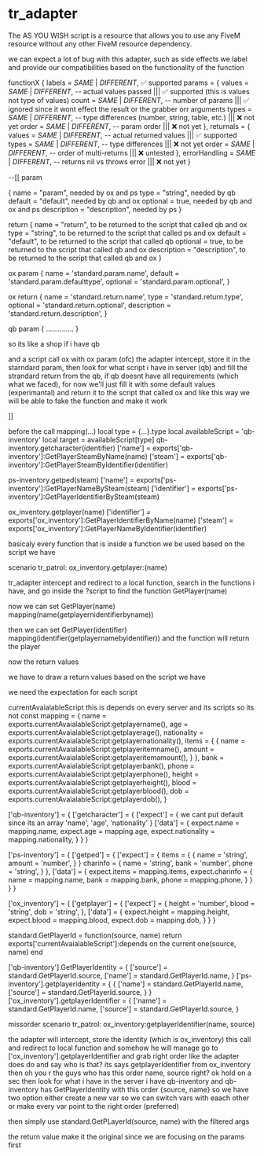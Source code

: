 # tr_adapter

The AS YOU WISH script is a resource that allows you to use any FiveM resource without any other FiveM resource dependency. 

we can expect a lot of bug with this adapter, such as side effects
we label and provide our compatibilities based on the functionality of the function

functionX {
  labels = _SAME_ | _DIFFERENT_, ✅ supported
  params = {
    values  = _SAME_ | _DIFFERENT_,   -- actual values passed ||| ✅ supported (this is values not type of values)
    count   = _SAME_ | _DIFFERENT_,   -- number of params ||| ✅ ignored since it wont effect the result or the grabber orr arguments
    types   = _SAME_ | _DIFFERENT_,   -- type differences (number, string, table, etc.) ||| ❌ not yet
    order   = _SAME_ | _DIFFERENT_,   -- param order ||| ❌ not yet
  },
  returnals = {
    values  = _SAME_ | _DIFFERENT_,   -- actual returned values ||| ✅ supported
    types   = _SAME_ | _DIFFERENT_,   -- type differences ||| ❌ not yet
    order   = _SAME_ | _DIFFERENT_,   -- order of multi-returns ||| ❌ untested
  },
  errorHandling = _SAME_ | _DIFFERENT_, -- returns nil vs throws error ||| ❌ not yet
}

--[[ param

{
  name = "param", needed by ox and ps
  type = "string", needed by qb
  default = "default", needed by qb and ox
  optional = true, needed by qb and ox and ps
  description = "description", needed by ps
}

return {
  name = "return", to be returned to the script that called qb and ox
  type = "string", to be returned to the script that called ps and ox
  default = "default", to be returned to the script that called qb
  optional = true, to be returned to the script that called qb and ox
  description = "description", to be returned to the script that called qb and ox
}


ox param {
  name = 'standard.param.name',
  default = 'standard.param.defaulttype',
  optional = 'standard.param.optional',
}

ox return {
  name = 'standard.return.name',
  type = 'standard.return.type',
  optional = 'standard.return.optional',
  description = 'standard.return.description',
}

qb param {
  ..............
}

so its like a shop 
if i have qb

and a script call ox
with ox param (ofc)
the adapter intercept, store it in the starndard param, then look for what script i have in server (qb) and fill the strandard return from the qb,
if qb doesnt have all requirements (which what we faced), for now we'll just fill it with some default values (experimantal) and return it to the script that called ox
and like this way we will be able to fake the function and make it work



 ]]

before the call
mapping(...)
  local type = {...}.type
  local availableScript = 'qb-inventory'
  local target = availableScript[type]
 qb-inventory.getcharacter(identifier)
  ['name'] = exports['qb-inventory']:GetPlayerSteamByName(name)
  ['steam'] = exports['qb-inventory']:GetPlayerSteamByIdentifier(identifier)

 ps-inventory.getped(steam)
    ['name'] = exports['ps-inventory']:GetPlayerNameBySteam(steam)
    ['identifier'] = exports['ps-inventory']:GetPlayerIdentifierBySteam(steam)

 ox_inventory.getplayer(name)
    ['identifier'] = exports['ox_inventory']:GetPlayerIdentifierByName(name)
    ['steam'] = exports['ox_inventory']:GetPlayerNameByIdentifier(identifier)

basicaly every function that is inside a function we be used based on the script we have

scenario
tr_patrol: ox_inventory.getplayer:(name)

tr_adapter intercept and redirect to a local function, search in the functions i have, and go inside the ?script to find the function GetPlayer(name)

now we can set GetPlayer(name)
mapping(name(getplayernidentifierbyname))

then we can set GetPlayer(identifier)
mapping(identifier(getplayernamebyidentifier))
and the function will return the player

now the return values

we have to draw a return values based on the script we have


we need the expectation for each script

currentAvaialableScript this is depends on every server and its scripts so its not const
mapping = {
  name = exports.currentAvaialableScript:getplayername(),
  age = exports.currentAvaialableScript:getplayerage(),
  nationality = exports.currentAvaialableScript:getplayernationality(),
  items = {
    {
      name = exports.currentAvaialableScript:getplayeritemname(),
      amount = exports.currentAvaialableScript:getplayeritemamount(),
    }
  },
  bank = exports.currentAvaialableScript:getplayerbank(),
  phone = exports.currentAvaialableScript:getplayerphone(),
  height = exports.currentAvaialableScript:getplayerheight(),
  blood = exports.currentAvaialableScript:getplayerblood(),
  dob = exports.currentAvaialableScript:getplayerdob(),
}

['qb-inventory'] = {
  ['getcharacter'] = {
    ['expect'] = { we cant put default since its an array
      'name', 'age', 'nationality'
    }
    ['data'] = {
      expect.name = mapping.name,
      expect.age = mapping.age,
      expect.nationality = mapping.nationality,
    }
  }
}

['ps-inventory'] = {
  ['getped'] = {
    ['expect'] = {
      items = {
        {
          name = 'string',
          amount = 'number',
        }
      }
      charinfo = {
        name = 'string',
        bank = 'number',
        phone = 'string',
      }
    },
    ['data'] = {
      expect.items = mapping.items,
      expect.charinfo = {
        name = mapping.name,
        bank = mapping.bank,
        phone = mapping.phone,
      }
    }
  }
}

['ox_inventory'] = {
  ['getplayer'] = {
    ['expect'] = {
      height = 'number',
      blood = 'string',
      dob = 'string',
    },
    ['data'] = {
      expect.height = mapping.height,
      expect.blood = mapping.blood,
      expect.dob = mapping.dob,
    }
  }
}







standard.GetPlayerId = function(source, name)
  return exports['currentAvaialableScript']:depends on the current one(source, name)
end

['qb-inventory'].GetPlayerIdentity = {
  ['source'] = standard.GetPlayerId.source,
  ['name'] = standard.GetPlayerId.name,
}
['ps-inventory'].getplayeridentity = {
  {
    ['name'] = standard.GetPlayerId.name,
    ['source'] = standard.GetPlayerId.source,
  }
}
['ox_inventory'].getplayerIdentifier = {
  ['name'] = standard.GetPlayerId.name,
  ['source'] = standard.GetPlayerId.source,
}

missorder scenario
tr_patrol: ox_inventory:getplayerIdentifier(name, source)

the adapter will intercept, store the identity (which is ox_inventory) this call and redirect to local function
and somehow he will manage go to ['ox_inventory'].getplayerIdentifier and grab right order
like
the adapter does do and say
who is that?
its says
getplayerIdentifier from ox_inventory
then
oh you r the guys who has this order name, source right? ok hold on a sec
then look for what i have in the server
i have qb-inventory
and qb-inventory has GetPlayerIdentity with this order {source, name}
so we have two option
either create a new var so we can switch vars with eaach other 
or
make every var point to the right order (preferred)

then simply use standard.GetPLayerId(source, name) with the filtered args

the return value make it the original since we are focusing on the params first
